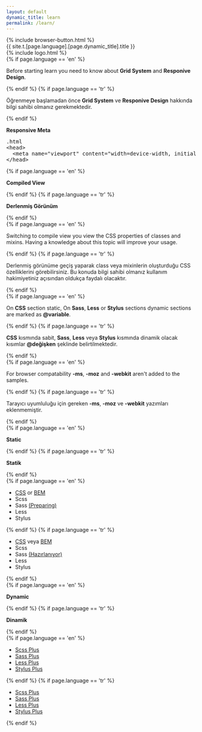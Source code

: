 ```yaml
---
layout: default
dynamic_title: learn
permalink: /learn/
---
```


<div class="dn-browser">
  <div class="dn-browser-header">
    {% include browser-button.html %}
    <div class="dn-style--title">{{ site.t.[page.language].[page.dynamic_title].title }}</div>
    {% include logo.html %}
  </div>
  <div class="dn-browser-body">
    <div class="dn-browser-body__item">
      <div class="dn-content">
        {% if page.language == 'en' %}
          <p>Before starting learn you need to know about <b>Grid System</b> and <b>Responive Design</b>.</p>
        {% endif %}
        {% if page.language == 'tr' %}
          <p>Öğrenmeye başlamadan önce <b>Grid System</b> ve <b>Responive Design</b> hakkında bilgi sahibi olmanız gerekmektedir.</p>
        {% endif %}
        <div class="dn-space-16"></div>
        <p><b>Responsive Meta</b></p>
        <div class="dn-space-16"></div>
        <pre><div class="dn-tag dn-tag--gray dn-tag--bottom">.html</div><!--
          --><div class="comment">&lt;head&gt;<br/><!--
          -->  &lt;meta name="viewport" content="width=device-width, initial-scale=1"&gt;<br/><!--
          -->&lt;/head&gt;</div><!--
        --></pre>
        <div class="dn-space-24"></div>
        {% if page.language == 'en' %}
          <p><b>Compiled View</b></p>
        {% endif %}
        {% if page.language == 'tr' %}
          <p><b>Derlenmiş Görünüm</b></p>
        {% endif %}
        <div class="dn-space-8"></div>
        {% if page.language == 'en' %}
          <p>Switching to compile view you view the CSS properties of classes and mixins. Having a knowledge about this topic will improve your usage.</p>
        {% endif %}
        {% if page.language == 'tr' %}
          <p>Derlenmiş görünüme geçiş yaparak class veya mixinlerin oluşturduğu CSS özelliklerini görebilirsiniz. Bu konuda bilgi sahibi olmanız kullanım hakimiyetiniz açısından oldukça faydalı olacaktır.</p>
        {% endif %}
        <div class="dn-space-8"></div>
        {% if page.language == 'en' %}
          <p>On <b>CSS</b> section static, On <b>Sass</b>, <b>Less</b> or <b>Stylus</b> sections dynamic sections are marked as <b>@variable</b>.</p>
        {% endif %}
        {% if page.language == 'tr' %}
          <p><b>CSS</b> kısmında sabit, <b>Sass</b>, <b>Less</b> veya <b>Stylus</b> kısmında dinamik olacak kısımlar <b>@değişken</b> şeklinde belirtilmektedir.</p>
        {% endif %}
        <div class="dn-space-8"></div>
        {% if page.language == 'en' %}
          <p>For browser compatability <b>-ms</b>, <b>-moz</b> and <b>-webkit</b> aren't added to the samples.</p>
        {% endif %}
        {% if page.language == 'tr' %}
          <p>Tarayıcı uyumluluğu için gereken <b>-ms</b>, <b>-moz</b> ve <b>-webkit</b> yazımları eklenmemiştir.</p>
        {% endif %}
        <div class="wrap xl-gutter-24 xl-top xl-2 lg-1">
          <div class="col">
            <div class="dn-space-24"></div>
            {% if page.language == 'en' %}
              <p><b>Static</b></p>
            {% endif %}
            {% if page.language == 'tr' %}
              <p><b>Statik</b></p>
            {% endif %}
            <div class="dn-space-16"></div>
            {% if page.language == 'en' %}
              <ul>
                <li><a href="/learn/wrap/?framework=css">CSS</a> or <a href="/learn/wrap/?framework=bem">BEM</a></li>
                <li><span class="line-through">Scss</span></li>
                <li><span class="line-through">Sass <a href="https://github.com/flexiblegs/flexiblegs-sass">(Preparing)</a></span></li>
                <li><span class="line-through">Less</span></li>
                <li><span class="line-through">Stylus</span></li>
              </ul>
            {% endif %}
            {% if page.language == 'tr' %}
              <ul>
                <li><a href="/tr/learn/wrap/?framework=css">CSS</a> veya <a href="/tr/learn/wrap/?framework=bem">BEM</a></li>
                <li><span class="line-through">Scss</span></li>
                <li><span class="line-through">Sass <a href="https://github.com/flexiblegs/flexiblegs-sass">(Hazırlanıyor)</a></span></li>
                <li><span class="line-through">Less</span></li>
                <li><span class="line-through">Stylus</span></li>
              </ul>
            {% endif %}
          </div>
          <div class="col">
            <div class="dn-space-24"></div>
            {% if page.language == 'en' %}
              <p><b>Dynamic</b></p>
            {% endif %}
            {% if page.language == 'tr' %}
              <p><b>Dinamik</b></p>
            {% endif %}
            <div class="dn-space-16"></div>
            {% if page.language == 'en' %}
              <ul>
                <li><a href="/learn/wrap/?framework=scss-plus">Scss Plus</a></li>
                <li><a href="/learn/wrap/?framework=sass-plus">Sass Plus</a></li>
                <li><a href="/learn/wrap/?framework=less-plus">Less Plus</a></li>
                <li><a href="/learn/wrap/?framework=stylus-plus">Stylus Plus</a></li>
              </ul>
            {% endif %}
            {% if page.language == 'tr' %}
              <ul>
                <li><a href="/tr/learn/wrap/?framework=scss-plus">Scss Plus</a></li>
                <li><a href="/tr/learn/wrap/?framework=sass-plus">Sass Plus</a></li>
                <li><a href="/tr/learn/wrap/?framework=less-plus">Less Plus</a></li>
                <li><a href="/tr/learn/wrap/?framework=stylus-plus">Stylus Plus</a></li>
              </ul>
            {% endif %}
          </div>
        </div>
      </div>
    </div>
  </div>
</div>
